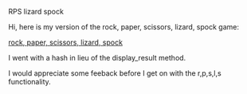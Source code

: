 RPS lizard spock

Hi, here is my version of the rock, paper, scissors, lizard, spock game:

[rock, paper, scissors, lizard, spock](https://github.com/HOT-Media/programming_foundations/blob/master/lesson_2/rock_paper_scissors_bonus.rb "Jeremy's version")

I went with a hash in lieu of the display_result method.

I would appreciate some feeback before I get on with the r,p,s,l,s functionality.


